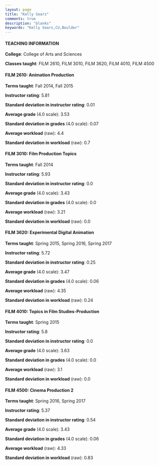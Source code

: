 ```yaml
---
layout: page
title: "Kelly Sears" 
comments: true
description: "blanks"
keywords: "Kelly Sears,CU,Boulder"
---
```

<head>
<script src="https://ajax.googleapis.com/ajax/libs/jquery/2.1.3/jquery.min.js"></script>
<script src="https://dl.dropboxusercontent.com/s/pc42nxpaw1ea4o9/highcharts.js?dl=0"></script>
<!-- <script src="../assets/js/highcharts.js"></script> -->
<style type="text/css">@font-face {
	font-family: "Bebas Neue";
	src: url(https://www.filehosting.org/file/details/544349/BebasNeue Regular.otf) format("opentype");
	}
	h1.Bebas { 
		font-family: "Bebas Neue", Verdana, Tahoma;
	}
</style>
</head>
	   
#### TEACHING INFORMATION

**College**: College of Arts and Sciences

**Classes taught**: FILM 2610, FILM 3010, FILM 3620, FILM 4010, FILM 4500

#### FILM 2610: Animation Production

**Terms taught**: Fall 2014, Fall 2015

**Instructor rating**: 5.81

**Standard deviation in instructor rating**: 0.01

**Average grade** (4.0 scale): 3.53

**Standard deviation in grades** (4.0 scale): 0.07

**Average workload** (raw): 4.4

**Standard deviation in workload** (raw): 0.7

#### FILM 3010: Film Production Topics

**Terms taught**: Fall 2014

**Instructor rating**: 5.93

**Standard deviation in instructor rating**: 0.0

**Average grade** (4.0 scale): 3.43

**Standard deviation in grades** (4.0 scale): 0.0

**Average workload** (raw): 3.21

**Standard deviation in workload** (raw): 0.0

#### FILM 3620: Experimental Digital Animation

**Terms taught**: Spring 2015, Spring 2016, Spring 2017

**Instructor rating**: 5.72

**Standard deviation in instructor rating**: 0.25

**Average grade** (4.0 scale): 3.47

**Standard deviation in grades** (4.0 scale): 0.06

**Average workload** (raw): 4.35

**Standard deviation in workload** (raw): 0.24

#### FILM 4010: Topics in Film Studies-Production

**Terms taught**: Spring 2015

**Instructor rating**: 5.8

**Standard deviation in instructor rating**: 0.0

**Average grade** (4.0 scale): 3.63

**Standard deviation in grades** (4.0 scale): 0.0

**Average workload** (raw): 3.1

**Standard deviation in workload** (raw): 0.0

#### FILM 4500: Cinema Production 2

**Terms taught**: Spring 2016, Spring 2017

**Instructor rating**: 5.37

**Standard deviation in instructor rating**: 0.54

**Average grade** (4.0 scale): 3.43

**Standard deviation in grades** (4.0 scale): 0.06

**Average workload** (raw): 4.33

**Standard deviation in workload** (raw): 0.83

